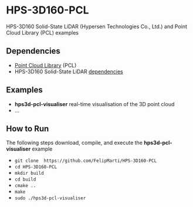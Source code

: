 # HPS-3D160-PCL

HPS-3D160 Solid-State LiDAR (Hypersen Technologies Co., Ltd.) and Point Cloud Library (PCL) examples


## Dependencies
* [Point Cloud Library](http://pointclouds.org/) (PCL)
* HPS-3D160 Solid-State LiDAR [dependencies](https://github.com/hypersen/HPS3D_SDK)

## Examples
* **hps3d-pcl-visualiser** real-time visualisation of the 3D point cloud
* ...


## How to Run
The following steps download, compile, and execute the **hps3d-pcl-visualiser** example
* `git clone  https://github.com/FelipMarti/HPS-3D160-PCL`
* `cd HPS-3D160-PCL`
* `mkdir build`
* `cd build`
* `cmake ..`
* `make`
* `sudo ./hps3d-pcl-visualiser`

